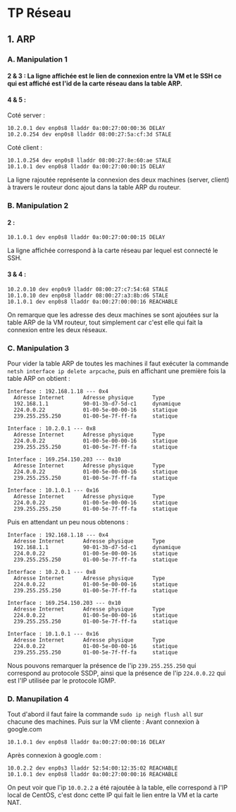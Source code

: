 # TP Réseau 

## 1. ARP

### A. Manipulation 1 

#### 2 & 3 : La ligne affichée est le lien de connexion entre la VM et le SSH ce qui est affiché est l'id de la carte réseau dans la table ARP. 

#### 4 & 5 : 

Coté server :
```
10.2.0.1 dev enp0s8 lladdr 0a:00:27:00:00:36 DELAY
10.2.0.254 dev enp0s8 lladdr 08:00:27:5a:cf:3d STALE
```

Coté client :
```
10.1.0.254 dev enp0s8 lladdr 08:00:27:8e:60:ae STALE
10.1.0.1 dev enp0s8 lladdr 0a:00:27:00:00:15 DELAY
```

La ligne rajoutée représente la connexion des deux machines (server, client) à travers le routeur donc ajout dans la table ARP du routeur. 

### B. Manipulation 2 

#### 2 : 
```
10.1.0.1 dev enp0s8 lladdr 0a:00:27:00:00:15 DELAY
```

La ligne affichée correspond à la carte réseau par lequel est connecté le SSH.

#### 3 & 4 : 

```
10.2.0.10 dev enp0s9 lladdr 08:00:27:c7:54:68 STALE
10.1.0.10 dev enp0s8 lladdr 08:00:27:a3:8b:d6 STALE
10.1.0.1 dev enp0s8 lladdr 0a:00:27:00:00:16 REACHABLE
```

On remarque que les adresse des deux machines se sont ajoutées sur la table ARP de la VM routeur, tout simplement car c'est elle qui fait la connexion entre les deux réseaux.

### C. Manipulation 3 

Pour vider la table ARP de toutes les machines il faut exécuter la commande `netsh interface ip delete arpcache`, puis en affichant une première fois la table ARP on obtient : 
```
Interface : 192.168.1.18 --- 0x4
  Adresse Internet      Adresse physique      Type
  192.168.1.1           90-01-3b-d7-5d-c1     dynamique
  224.0.0.22            01-00-5e-00-00-16     statique
  239.255.255.250       01-00-5e-7f-ff-fa     statique

Interface : 10.2.0.1 --- 0x8
  Adresse Internet      Adresse physique      Type
  224.0.0.22            01-00-5e-00-00-16     statique
  239.255.255.250       01-00-5e-7f-ff-fa     statique

Interface : 169.254.150.203 --- 0x10
  Adresse Internet      Adresse physique      Type
  224.0.0.22            01-00-5e-00-00-16     statique
  239.255.255.250       01-00-5e-7f-ff-fa     statique

Interface : 10.1.0.1 --- 0x16
  Adresse Internet      Adresse physique      Type
  224.0.0.22            01-00-5e-00-00-16     statique
  239.255.255.250       01-00-5e-7f-ff-fa     statique
```
Puis en attendant un peu nous obtenons : 
```
Interface : 192.168.1.18 --- 0x4
  Adresse Internet      Adresse physique      Type
  192.168.1.1           90-01-3b-d7-5d-c1     dynamique
  224.0.0.22            01-00-5e-00-00-16     statique
  239.255.255.250       01-00-5e-7f-ff-fa     statique

Interface : 10.2.0.1 --- 0x8
  Adresse Internet      Adresse physique      Type
  224.0.0.22            01-00-5e-00-00-16     statique
  239.255.255.250       01-00-5e-7f-ff-fa     statique

Interface : 169.254.150.203 --- 0x10
  Adresse Internet      Adresse physique      Type
  224.0.0.22            01-00-5e-00-00-16     statique
  239.255.255.250       01-00-5e-7f-ff-fa     statique

Interface : 10.1.0.1 --- 0x16
  Adresse Internet      Adresse physique      Type
  224.0.0.22            01-00-5e-00-00-16     statique
  239.255.255.250       01-00-5e-7f-ff-fa     statique
```
Nous pouvons remarquer la présence de l'ip ` 239.255.255.250 ` qui correspond au protocole SSDP, ainsi que la présence de l'ip `224.0.0.22` qui est l'IP utilisée par le protocole IGMP.

### D. Manupilation 4 

Tout d'abord il faut faire la commande `sudo ip neigh flush all` sur chacune des machines. Puis sur la VM cliente : 
Avant connexion à google.com
```
10.1.0.1 dev enp0s8 lladdr 0a:00:27:00:00:16 DELAY
```
Après connexion à google.com :
```
10.0.2.2 dev enp0s3 lladdr 52:54:00:12:35:02 REACHABLE
10.1.0.1 dev enp0s8 lladdr 0a:00:27:00:00:16 REACHABLE
```

On peut voir que l'ip `10.0.2.2` a été rajoutée à la table, elle correspond à l'IP local de CentOS, c'est donc cette IP qui fait le lien entre la VM et la carte NAT.
